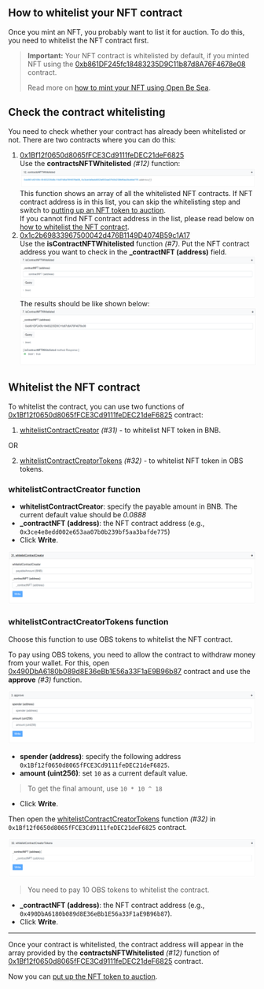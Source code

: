 ## How to whitelist your NFT contract

Once you mint an NFT, you probably want to list it for auction. To do this, you need to whitelist the NFT contract first.

> **Important:** Your NFT contract is whitelisted by default, if you minted NFT using the [0xb861DF245fc18483235D9C11b87d8A76F4678e08](https://bscscan.com/address/0xb861DF245fc18483235D9C11b87d8A76F4678e08#writeContract) contract.
>
>Read more on [how to mint your NFT using Open Be Sea](./../openBiSea-how-to-mint-nft.md).

## Check the contract whitelisting

You need to check whether your contract has already been whitelisted or not. There are two contracts where you can do this:

1. [0x1Bf12f0650d8065fFCE3Cd9111feDEC21deF6825](https://bscscan.com/address/0x1Bf12f0650d8065fFCE3Cd9111feDEC21deF6825#readContract)  
Use the **contractsNFTWhitelisted** *(#12)* function:  
![contracts-nft-whitelisted](./../media-assets/contracts-nft-whitelisted.png)  
This function shows an array of all the whitelisted NFT contracts. If NFT contract address is in this list, you can skip the whitelisting step and switch to [putting up an NFT token to auction](./openBeSea-NFT-how-to-create-auction.md).  
If you cannot find NFT contract address in the list, please read below on [how to whitelist the NFT contract](#whitelist-the-nft-contract).  
2. [0x1c2b69833967500042d476B1149D4074B59c1A17](https://bscscan.com/address/0x1c2b69833967500042d476B1149D4074B59c1A17#readContract)  
Use the **isContractNFTWhitelisted** function *(#7)*. Put the NFT contract address you want to check in the **_contractNFT (address)** field.  
![is-whitelisted](./../media-assets/is-whitelisted.png)  
The results should be like shown below:  
![is-whitelisted-example](./../media-assets/is-whitelisted-example.png)

## Whitelist the NFT contract

To whitelist the contract, you can use two functions of [0x1Bf12f0650d8065fFCE3Cd9111feDEC21deF6825](https://bscscan.com/address/0x1Bf12f0650d8065fFCE3Cd9111feDEC21deF6825#writeContract) contract: 

1. [whitelistContractCreator](#whitelistcontractcreator-function) *(#31)* - to whitelist NFT token in BNB.

OR

2. [whitelistContractCreatorTokens](#whitelistContractcreatortokens-function) *(#32)* - to whitelist NFT token in OBS tokens.

### whitelistContractCreator function

* **whitelistContractCreator**: specify the payable amount in BNB. The current default value should be *0.0888*
* **_contractNFT (address)**: the NFT contract address (e.g., `0x3ce4e8edd002e653aa07b0b239bf5aa3bafde775`)
* Click **Write**. 

![whitelist-contract-creator](./../media-assets/whitelist-contract-creator.png)

### whitelistContractCreatorTokens function

Choose this function to use OBS tokens to whitelist the NFT contract.

To pay using OBS tokens, you need to allow the contract to withdraw money from your wallet. For this, open [0x490DbA6180b089d8E36eBb1E56a33F1aE9B96b87](https://bscscan.com/address/0x490DbA6180b089d8E36eBb1E56a33F1aE9B96b87#writeContract) contract and use the **approve** *(#3)* function.

![approve](./../media-assets/approve.png)

* **spender (address)**: specify the following address `0x1Bf12f0650d8065fFCE3Cd9111feDEC21deF6825`.
* **amount (uint256)**: set `10` as a current default value.
>To get the final amount, use `10 * 10 ^ 18`
* Click **Write**. 

Then open the [whitelistContractCreatorTokens](https://bscscan.com/address/0x1Bf12f0650d8065fFCE3Cd9111feDEC21deF6825#writeContract) function *(#32)* in `0x1Bf12f0650d8065fFCE3Cd9111feDEC21deF6825` contract.

![whitelist-contract-creator-tokens](./../media-assets/whitelist-contract-creator-tokens.png)

> You need to pay 10 OBS tokens to whitelist the contract.

* **_contractNFT (address)**: the NFT contract address (e.g., `0x490DbA6180b089d8E36eBb1E56a33F1aE9B96b87`).
* Click **Write**.

---- 

Once your contract is whitelisted, the contract address will appear in the array provided by the **contractsNFTWhitelisted** *(#12)* function of [0x1Bf12f0650d8065fFCE3Cd9111feDEC21deF6825](https://bscscan.com/address/0x1Bf12f0650d8065fFCE3Cd9111feDEC21deF6825#readContract) contract. 

Now you can [put up the NFT token to auction](./openBeSea-NFT-how-to-create-auction.md).